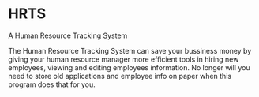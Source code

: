 # HRTS
A Human Resource Tracking System

The Human Resource Tracking System can save your bussiness money by giving your human resource manager more efficient tools in hiring new employees, viewing and
editing employees information. No longer will you need to store old applications and employee info on paper when this program does that for you.

